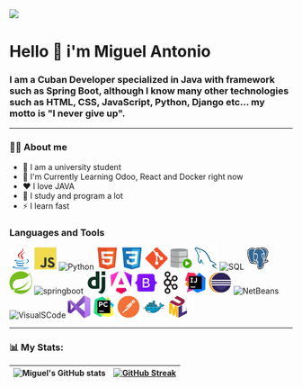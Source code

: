 <div id="header" aling="center">
    <img src="https://media0.giphy.com/media/v1.Y2lkPTc5MGI3NjExNDI5cGg2NmYxN3AyejdwcGgxZnVqcHNyd3Bkcmt3bjJiZmd5N3N4cyZlcD12MV9pbnRlcm5hbF9naWZfYnlfaWQmY3Q9Zw/HscDLzkO8EOTmgkhQP/giphy.gif" width="200" class="text-center">
    <h1 aling="center">Hello 👋 i'm Miguel Antonio</h1>
    <h3 aling="center">I am a Cuban Developer specialized in Java with framework such as Spring Boot, although I know many other technologies such as HTML, CSS, JavaScript, Python, Django etc... my motto is "I never give up".
    </h3>
</div>

---
### 👨‍💻 About me

- 📝 I am a university student
- 🌱 I'm Currently Learning Odoo, React and Docker right now
- ❤️ I love JAVA
- 🔭 I study and program a lot
- ⚡ I learn fast 

<div aling="center">
    <h3>Languages and Tools</h3>
    <img src="https://raw.githubusercontent.com/devicons/devicon/6910f0503efdd315c8f9b858234310c06e04d9c0/icons/java/java-original.svg" title="Java" alt="Java" width="40" height="40">
    <img src="https://raw.githubusercontent.com/devicons/devicon/6910f0503efdd315c8f9b858234310c06e04d9c0/icons/javascript/javascript-original.svg" title="JavaScript" alt="JavaScript" width="40" height="40">
    <img src="https://upload.wikimedia.org/wikipedia/commons/thumb/0/0a/Python.svg/1200px-Python.svg.png" title="Python" alt="Python" width="40" height="40">
    <img src="https://raw.githubusercontent.com/devicons/devicon/6910f0503efdd315c8f9b858234310c06e04d9c0/icons/html5/html5-original.svg" title="HTML" alt="HTML5" width="40" height="40">
    <img src="https://raw.githubusercontent.com/devicons/devicon/6910f0503efdd315c8f9b858234310c06e04d9c0/icons/css3/css3-original.svg" title="CSS" alt="CSS" width="40" height="40">
    <img src="https://raw.githubusercontent.com/devicons/devicon/6910f0503efdd315c8f9b858234310c06e04d9c0/icons/git/git-original.svg" title="Git" alt="Git" height="40" width="40">
    <img src="https://raw.githubusercontent.com/devicons/devicon/6910f0503efdd315c8f9b858234310c06e04d9c0/icons/sqldeveloper/sqldeveloper-original.svg" title="SQL" alt="SQL" height="40" width="40">
    <img src="https://github.com/devicons/devicon/blob/master/icons/mysql/mysql-original.svg" title="MySQL" alt="MySQL" height="40" width="40">
    <img src="https://banner2.cleanpng.com/20180614/sg/kisspng-microsoft-sql-server-sql-server-management-studio-transactional-analysis-5b2207401c5992.0038138215289567361161.jpg" title="SQL Server" alt="SQL" height="40" width="40">  
    <img src="https://raw.githubusercontent.com/devicons/devicon/6910f0503efdd315c8f9b858234310c06e04d9c0/icons/postgresql/postgresql-original.svg" title="PostgreeSQL" alt="SQL" height="40" width="40">
    <img src="https://raw.githubusercontent.com/devicons/devicon/6910f0503efdd315c8f9b858234310c06e04d9c0/icons/spring/spring-original.svg" title="Spring Framework" alt="Spring Framework" height="40" width="40">
    <img src="https://encrypted-tbn0.gstatic.com/images?q=tbn:ANd9GcTcyn8QqjBWVi7oFXCPk_nBUatVuwVN6hyv1akvbqa7lw&s" title="springboot" alt="springboot" height="40" width="40">
    <img src="https://raw.githubusercontent.com/devicons/devicon/ca28c779441053191ff11710fe24a9e6c23690d6/icons/django/django-plain.svg" title="django" alt="django" height="40" width="40">
    <img src="https://raw.githubusercontent.com/devicons/devicon/ca28c779441053191ff11710fe24a9e6c23690d6/icons/angular/angular-original.svg" title="angular" alt="angular" height="40" width="40">
    <img src="https://raw.githubusercontent.com/devicons/devicon/ca28c779441053191ff11710fe24a9e6c23690d6/icons/bootstrap/bootstrap-original.svg" title="bootstrap" alt="bootstrap" height="40" width="40">
    <img src="https://raw.githubusercontent.com/devicons/devicon/ca28c779441053191ff11710fe24a9e6c23690d6/icons/apachekafka/apachekafka-original.svg" title="kafka" alt="kafka" height="40" width="40">
    <img src="https://raw.githubusercontent.com/devicons/devicon/6910f0503efdd315c8f9b858234310c06e04d9c0/icons/intellij/intellij-original.svg" title="Intellij Idea" alt="Intellij Idea" height="40" width="40">
    <img src="https://raw.githubusercontent.com/devicons/devicon/6910f0503efdd315c8f9b858234310c06e04d9c0/icons/eclipse/eclipse-original.svg" title="Eclipse" alt="IDE Eclipse" width="40" height="40">
    <img src="https://upload.wikimedia.org/wikipedia/commons/thumb/9/98/Apache_NetBeans_Logo.svg/800px-Apache_NetBeans_Logo.svg.png" title="NetBeans" alt="NetBeans" width="40" height="40">
    <img src="https://uxwing.com/wp-content/themes/uxwing/download/brands-and-social-media/visual-studio-code-icon.png" title="VisualSCode" alt="VisualSCode" width="40" height="40">
    <img src="https://raw.githubusercontent.com/devicons/devicon/6910f0503efdd315c8f9b858234310c06e04d9c0/icons/visualstudio/visualstudio-original.svg" title="Visual Studio Code" alt="VSC" height="40" width="40">
    <img src="https://raw.githubusercontent.com/devicons/devicon/ca28c779441053191ff11710fe24a9e6c23690d6/icons/pycharm/pycharm-original.svg" title="PyCharm" alt="PyCharm" height="40" width="40">
    <img src="https://raw.githubusercontent.com/devicons/devicon/6910f0503efdd315c8f9b858234310c06e04d9c0/icons/postman/postman-original.svg" title="Postman" alt="Postman" height="40" width="40">
    <img src="https://raw.githubusercontent.com/devicons/devicon/6910f0503efdd315c8f9b858234310c06e04d9c0/icons/docker/docker-original.svg" title="Docker" alt="Docker" height="40" width="40">
    <img src="https://raw.githubusercontent.com/devicons/devicon/6910f0503efdd315c8f9b858234310c06e04d9c0/icons/unifiedmodelinglanguage/unifiedmodelinglanguage-original.svg" title="UML" alt="UML" height="40" width="40">
</div>


---
###  📊 My Stats:

| ![Miguel's GitHub stats](https://github-readme-stats.vercel.app/api?username=MiguelAntonioRS&show_icons=true&theme=radical) | [![GitHub Streak](https://streak-stats.demolab.com?user=MiguelAntonioRS&theme=radical)](https://git.io/streak-stats) |
| --- | --- |
